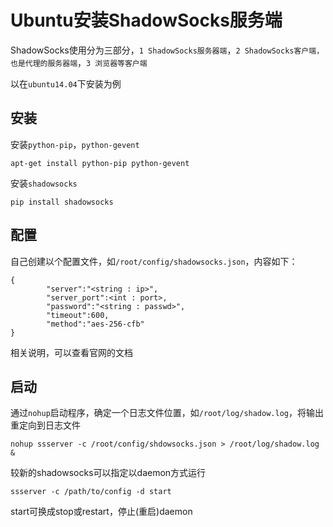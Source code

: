 # Ubuntu安装ShadowSocks服务端

ShadowSocks使用分为三部分，`1 ShadowSocks服务器端`，`2 ShadowSocks客户端，也是代理的服务器端`，`3 浏览器等客户端`

以在`ubuntu14.04`下安装为例

## 安装
安装`python-pip`，`python-gevent`
```
apt-get install python-pip python-gevent
```
安装`shadowsocks`
```
pip install shadowsocks
```

## 配置
自己创建以个配置文件，如`/root/config/shadowsocks.json`，内容如下：
```
{
        "server":"<string : ip>",
        "server_port":<int : port>,
        "password":"<string : passwd>",
        "timeout":600,
        "method":"aes-256-cfb"
}
```
相关说明，可以查看官网的文档

## 启动

通过`nohup`启动程序，确定一个日志文件位置，如`/root/log/shadow.log`，将输出重定向到日志文件
```
nohup ssserver -c /root/config/shdowsocks.json > /root/log/shadow.log &
```

较新的shadowsocks可以指定以daemon方式运行
```
ssserver -c /path/to/config -d start
```
start可换成stop或restart，停止(重启)daemon

